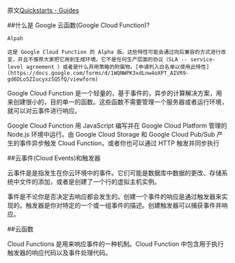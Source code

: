 原文[Quickstarts - Guides](https://cloud.google.com/functions/docs)

##什么是 Google 云函数(Google Cloud Function)?

```
Alpah

这是 Google Cloud Function 的 Alpha 版。这些特性可能会通过向后兼容的方式进行改变，并且不推荐大家把它用到生成环境。它不是任何生产层面的协议（SLA -- service-level agreement ）或者是什么弃用策略的附属物。[申请列入白名单以使用此特性](https://docs.google.com/forms/d/1WQNWPK3xdLnw4oXPT_AIVR9-gd6DLo5ZIucyxzSQ5fQ/viewform)

```

Google Cloud Function 是一个轻量的，基于事件的，异步的计算解决方案，用来创建很小的，目的单一的函数。这些函数不需要管理一个服务器或者运行环境，就可以对云事件进行响应。

Google Cloud Function 用 JavaScript 编写并在 Google Cloud Platform 管理的 Node.js 环境中运行。由 Google Cloud Storage 和 Google Cloud Pub/Sub 产生的事件异步触发 Cloud Function，或者你也可以通过 HTTP 触发并同步执行

##云事件(Cloud Events)和触发器

云事件是是指发生在你云环境中的事件。它们可能是数据库中数据的更改、存储系统中文件的添加，或者是创建了一个行的虚拟主机实例。

事件是不论你是否决定去响应都会发生的。创建一个事件的响应是通过触发器来实现的。触发器是你对特定的一个或一组事件的描述。创建触发器可以捕获事件并响应。

##云函数

Cloud Functions 是用来响应事件的一种机制。Cloud Function 中包含用于执行触发器的响应代码以及事件处理代码。
